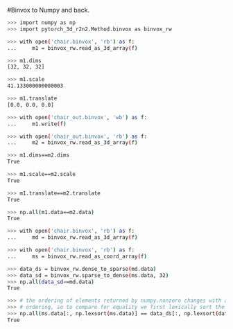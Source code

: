#Binvox to Numpy and back.

```bash
>>> import numpy as np
>>> import pytorch_3d_r2n2.Method.binvox as binvox_rw
```

```bash
>>> with open('chair.binvox', 'rb') as f:
...     m1 = binvox_rw.read_as_3d_array(f)
```

```bash
>>> m1.dims
[32, 32, 32]
```

```bash
>>> m1.scale
41.133000000000003
```

```bash
>>> m1.translate
[0.0, 0.0, 0.0]
```

```bash
>>> with open('chair_out.binvox', 'wb') as f:
...     m1.write(f)
```

```bash
>>> with open('chair_out.binvox', 'rb') as f:
...     m2 = binvox_rw.read_as_3d_array(f)
```

```bash
>>> m1.dims==m2.dims
True
```

```bash
>>> m1.scale==m2.scale
True
```

```bash
>>> m1.translate==m2.translate
True
```

```bash
>>> np.all(m1.data==m2.data)
True
```

```bash
>>> with open('chair.binvox', 'rb') as f:
...     md = binvox_rw.read_as_3d_array(f)
```

```bash
>>> with open('chair.binvox', 'rb') as f:
...     ms = binvox_rw.read_as_coord_array(f)
```

```bash
>>> data_ds = binvox_rw.dense_to_sparse(md.data)
>>> data_sd = binvox_rw.sparse_to_dense(ms.data, 32)
>>> np.all(data_sd==md.data)
True
```

```bash
>>> # the ordering of elements returned by numpy.nonzero changes with axis
>>> # ordering, so to compare for equality we first lexically sort the voxels.
>>> np.all(ms.data[:, np.lexsort(ms.data)] == data_ds[:, np.lexsort(data_ds)])
True
```

